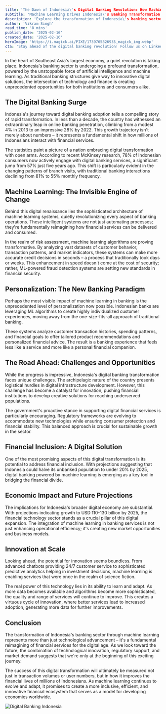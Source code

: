 ```yaml
---
title: 'The Dawn of Indonesia\'s Digital Banking Revolution: How Machine Learning is Reshaping Financial Services'
subtitle: 'Machine Learning Drives Indonesia\'s Banking Transformation'
description: 'Explore the transformation of Indonesia\'s banking sector through the power of machine learning, driving financial inclusion and innovation in 2025.'
author: 'Vikram Singh'
read_time: '8 mins'
publish_date: '2025-02-16'
created_date: '2025-02-16'
heroImage: 'https://i.magick.ai/PIXE/1739765826935_magick_img.webp'
cta: 'Stay ahead of the digital banking revolution! Follow us on LinkedIn for the latest insights on how machine learning is transforming financial services in Southeast Asia and beyond.'
---
```


In the heart of Southeast Asia's largest economy, a quiet revolution is taking place. Indonesia's banking sector is undergoing a profound transformation, powered by the unstoppable force of artificial intelligence and machine learning. As traditional banking structures give way to innovative digital solutions, the intersection of technology and finance is creating unprecedented opportunities for both institutions and consumers alike.

## The Digital Banking Surge

Indonesia's journey toward digital banking adoption tells a compelling story of rapid transformation. In less than a decade, the country has witnessed an extraordinary leap in online banking penetration, climbing from a modest 4% in 2013 to an impressive 28% by 2022. This growth trajectory isn't merely about numbers – it represents a fundamental shift in how millions of Indonesians interact with financial services.

The statistics paint a picture of a nation embracing digital transformation with open arms. According to recent McKinsey research, 78% of Indonesian consumers now actively engage with digital banking services, a significant jump from 57% just five years ago. This shift is particularly evident in the changing patterns of branch visits, with traditional banking interactions declining from 81% to 55% monthly frequency.

## Machine Learning: The Invisible Engine of Change

Behind this digital renaissance lies the sophisticated architecture of machine learning systems, quietly revolutionizing every aspect of banking operations. These intelligent systems are not just automating processes; they're fundamentally reimagining how financial services can be delivered and consumed.

In the realm of risk assessment, machine learning algorithms are proving transformative. By analyzing vast datasets of customer behavior, transaction patterns, and market indicators, these systems can make more accurate credit decisions in seconds – a process that traditionally took days or weeks. This enhancement in speed doesn't come at the cost of security; rather, ML-powered fraud detection systems are setting new standards in financial security.

## Personalization: The New Banking Paradigm

Perhaps the most visible impact of machine learning in banking is the unprecedented level of personalization now possible. Indonesian banks are leveraging ML algorithms to create highly individualized customer experiences, moving away from the one-size-fits-all approach of traditional banking.

These systems analyze customer transaction histories, spending patterns, and financial goals to offer tailored product recommendations and personalized financial advice. The result is a banking experience that feels less like a service and more like a personal financial companion.

## The Road Ahead: Challenges and Opportunities

While the progress is impressive, Indonesia's digital banking transformation faces unique challenges. The archipelagic nature of the country presents logistical hurdles in digital infrastructure development. However, this challenge has become a catalyst for innovation, pushing financial institutions to develop creative solutions for reaching underserved populations.

The government's proactive stance in supporting digital financial services is particularly encouraging. Regulatory frameworks are evolving to accommodate new technologies while ensuring consumer protection and financial stability. This balanced approach is crucial for sustainable growth in the sector.

## Financial Inclusion: A Digital Solution

One of the most promising aspects of this digital transformation is its potential to address financial inclusion. With projections suggesting that Indonesia could halve its unbanked population to under 20% by 2025, digital banking powered by machine learning is emerging as a key tool in bridging the financial divide.

## Economic Impact and Future Projections

The implications for Indonesia's broader digital economy are substantial. With projections indicating growth to USD 110-130 billion by 2025, the financial technology sector stands as a crucial pillar of this digital expansion. The integration of machine learning in banking services is not just enhancing operational efficiency; it's creating new market opportunities and business models.

## Innovation at Scale

Looking ahead, the potential for innovation seems boundless. From advanced chatbots providing 24/7 customer service to sophisticated predictive analytics helping in investment decisions, machine learning is enabling services that were once in the realm of science fiction.

The real power of this technology lies in its ability to learn and adapt. As more data becomes available and algorithms become more sophisticated, the quality and range of services will continue to improve. This creates a virtuous cycle of innovation, where better services lead to increased adoption, generating more data for further improvements.

## Conclusion

The transformation of Indonesia's banking sector through machine learning represents more than just technological advancement – it's a fundamental reimagining of financial services for the digital age. As we look toward the future, the combination of technological innovation, regulatory support, and market demand suggests that we're only at the beginning of this exciting journey.

The success of this digital transformation will ultimately be measured not just in transaction volumes or user numbers, but in how it improves the financial lives of millions of Indonesians. As machine learning continues to evolve and adapt, it promises to create a more inclusive, efficient, and innovative financial ecosystem that serves as a model for developing economies worldwide.

![Digital Banking Indonesia](https://i.magick.ai/PIXE/1739765826935_magick_img.webp)
